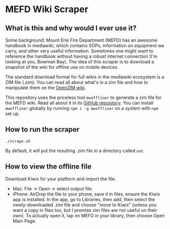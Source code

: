 MEFD Wiki Scraper
===

What is this and why would I ever use it?
---
Some background: Mount Erie Fire Department (MEFD) has an awesome handbook
in mediawiki, which contains SOPs, information on equipment we carry, and
other very useful information. Sometimes one might want to reference the
handbook without having a robust internet connection (I'm looking at you,
Bowman Bay). The idea of this scraper is to download a snapshot of the wiki
for offline use on mobile devices.

The standard download format for full wikis in the mediawiki ecosystem is a
ZIM file (.zim). You can read all about what's in a zim file and how to
manipulate them on the [OpenZIM
wiki](https://www.openzim.org/wiki/OpenZIM).

This repository uses the priceless tool `mwoffliner` to generate a zim file
for the MEFD wiki. Read all about it in its [GitHub
repository](https://github.com/openzim/mwoffliner). You can install
`mwoffliner` globally by running `npm i -g mwoffliner` on a system with
`npm` set up.

How to run the scraper
---
```
./scrape.sh
```
By default, it will put the resulting .zim file in a directory called
`out`.

How to view the offline file
---
Download Kiwix for your platform and import the file.

* Mac: File -> Open -> select output file.
* iPhone: AirDrop the file to your phone, save it in files, ensure the
    Kiwix app is installed. In the app, go to Libraries, then add, then
    select the newly-downloaded .zim file and choose "move to Kiwix"
    (unless you want a copy in files too, but I promise zim files are not
    useful on their own). To actually open it, tap on MEFD in your library,
    then choose Open Main Page.
